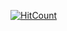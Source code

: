   [![HitCount](https://hits.dwyl.com/renevantcheetah/renevantcheetahgithubio.svg?style=flat&show=unique)](http://hits.dwyl.com/renevantcheetah/renevantcheetahgithubio)